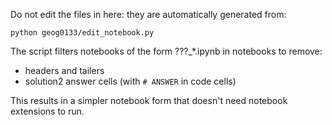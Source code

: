 
Do not edit the files in here: they are automatically generated from:

    python geog0133/edit_notebook.py

The script filters notebooks of the form ???_*.ipynb in notebooks to remove:

- headers and tailers
- solution2 answer cells (with `# ANSWER` in code cells)


This results in a simpler notebook form that doesn't need notebook extensions to run.

